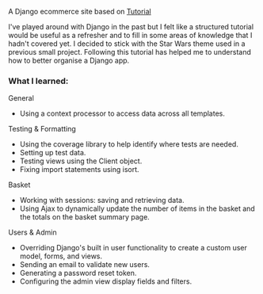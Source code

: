 A Django ecommerce site based on [Tutorial](https://www.youtube.com/watch?v=UqSJCVePEWU&t=1500s)

I've played around with Django in the past but I felt like a structured tutorial would be useful as a refresher and to fill in some areas of knowledge that I hadn't covered yet. I decided to stick with the Star Wars theme used in a previous small project. Following this tutorial has helped me to understand how to better organise a Django app.

### What I learned:

General
* Using a context processor to access data across all templates.

Testing & Formatting
* Using the coverage library to help identify where tests are needed.
* Setting up test data.
* Testing views using the Client object.
* Fixing import statements using isort.

Basket
* Working with sessions: saving and retrieving data.
* Using Ajax to dynamically update the number of items in the basket and the totals on the basket summary page.

Users & Admin
* Overriding Django's built in user functionality to create a custom user model, forms, and views.
* Sending an email to validate new users.
* Generating a password reset token.
* Configuring the admin view display fields and filters.
